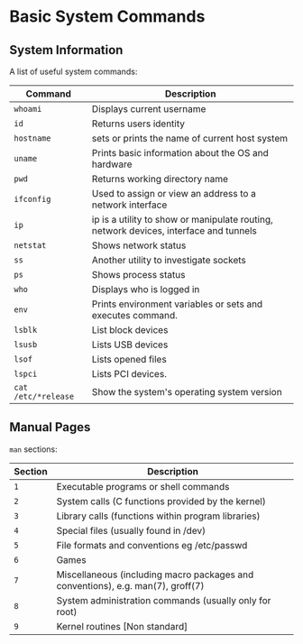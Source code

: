 # Basic System Commands

## System Information

A list of useful system commands:

| Command    | Description                                                                           |
| ---------- | ------------------------------------------------------------------------------------- |
| `whoami`   | Displays current username                                                             |
| `id`       | Returns users identity                                                                |
| `hostname` | sets or prints the name of current host system                                        |
| `uname`    | Prints basic information about the OS and hardware                                    |
| `pwd`      | Returns working directory name                                                        |
| `ifconfig` | Used to assign or view an address to a network interface                              |
| `ip`       | ip is a utility to show or manipulate routing, network devices, interface and tunnels |
| `netstat`  | Shows network status                                                                  |
| `ss`       | Another utility to investigate sockets                                                |
| `ps`       | Shows process status                                                                  |
| `who`      | Displays who is logged in                                                             |
| `env`      | Prints environment variables or sets and executes command.                            |
| `lsblk`    | List block devices                                                                    |
| `lsusb`    | Lists USB devices                                                                     |
| `lsof`     | Lists opened files                                                                    |
| `lspci`    | Lists PCI devices.                                                                    |
| `cat /etc/*release` | Show the system's operating system version |

## Manual Pages

`man` sections:

| Section | Description
|-|-
| `1` | Executable programs or shell commands
| `2` | System calls (C functions provided by the kernel)
| `3` | Library calls (functions within program libraries)
| `4` | Special files (usually found in /dev)
| `5` | File formats and conventions eg /etc/passwd
| `6` | Games
| `7` | Miscellaneous (including macro packages and conventions), e.g. man(7), groff(7)
| `8` | System administration commands (usually only for root)
| `9` | Kernel routines [Non standard]



